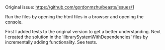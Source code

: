 Original issue: https://github.com/gordonmzhu/beasts/issues/1

Run the files by opening the html files in a browser and opening the console.

First I added tests to the original version to get a better understanding. Next I created the solution in the 'librarySystemWithDependencies' files by incrementally adding functionality. See tests.
